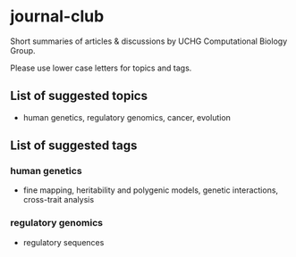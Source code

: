 # journal-club
Short summaries of articles & discussions by UCHG Computational Biology Group.

Please use lower case letters for topics and tags.

## List of suggested topics

- human genetics, regulatory genomics, cancer, evolution

## List of suggested tags

### human genetics
- fine mapping, heritability and polygenic models, genetic interactions, cross-trait analysis

### regulatory genomics
- regulatory sequences


